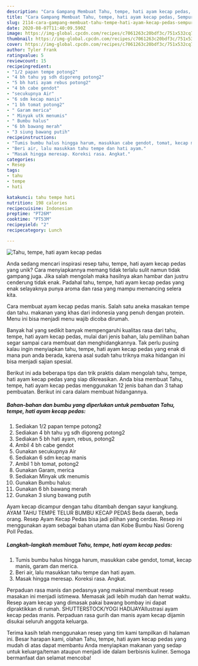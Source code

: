 ```yaml
---
description: "Cara Gampang Membuat Tahu, tempe, hati ayam kecap pedas, Sempurna"
title: "Cara Gampang Membuat Tahu, tempe, hati ayam kecap pedas, Sempurna"
slug: 2114-cara-gampang-membuat-tahu-tempe-hati-ayam-kecap-pedas-sempurna
date: 2020-08-07T11:40:09.590Z
image: https://img-global.cpcdn.com/recipes/c7061263c20bdf3c/751x532cq70/tahu-tempe-hati-ayam-kecap-pedas-foto-resep-utama.jpg
thumbnail: https://img-global.cpcdn.com/recipes/c7061263c20bdf3c/751x532cq70/tahu-tempe-hati-ayam-kecap-pedas-foto-resep-utama.jpg
cover: https://img-global.cpcdn.com/recipes/c7061263c20bdf3c/751x532cq70/tahu-tempe-hati-ayam-kecap-pedas-foto-resep-utama.jpg
author: Tyler Frank
ratingvalue: 5
reviewcount: 15
recipeingredient:
- "1/2 papan tempe potong2"
- "4 bh tahu yg sdh digoreng potong2"
- "5 bh hati ayam rebus potong2"
- "4 bh cabe gendot"
- "secukupnya Air"
- "6 sdm kecap manis"
- "1 bh tomat potong2"
- " Garam merica"
- " Minyak utk menumis"
- " Bumbu halus"
- "6 bh bawang merah"
- "3 siung bawang putih"
recipeinstructions:
- "Tumis bumbu halus hingga harum, masukkan cabe gendot, tomat, kecap manis, garam dan merica."
- "Beri air, lalu masukkan tahu tempe dan hati ayam."
- "Masak hingga meresap. Koreksi rasa. Angkat."
categories:
- Resep
tags:
- tahu
- tempe
- hati

katakunci: tahu tempe hati 
nutrition: 198 calories
recipecuisine: Indonesian
preptime: "PT26M"
cooktime: "PT53M"
recipeyield: "2"
recipecategory: Lunch

---
```



![Tahu, tempe, hati ayam kecap pedas](https://img-global.cpcdn.com/recipes/c7061263c20bdf3c/751x532cq70/tahu-tempe-hati-ayam-kecap-pedas-foto-resep-utama.jpg)

Anda sedang mencari inspirasi resep tahu, tempe, hati ayam kecap pedas yang unik? Cara menyiapkannya memang tidak terlalu sulit namun tidak gampang juga. Jika salah mengolah maka hasilnya akan hambar dan justru cenderung tidak enak. Padahal tahu, tempe, hati ayam kecap pedas yang enak selayaknya punya aroma dan rasa yang mampu memancing selera kita.

Cara membuat ayam kecap pedas manis. Salah satu aneka masakan tempe dan tahu. makanan yang khas dari indonesia yang penuh dengan protein. Menu ini bisa menjadi menu wajib dicoba dirumah.

Banyak hal yang sedikit banyak mempengaruhi kualitas rasa dari tahu, tempe, hati ayam kecap pedas, mulai dari jenis bahan, lalu pemilihan bahan segar sampai cara membuat dan menghidangkannya. Tak perlu pusing kalau ingin menyiapkan tahu, tempe, hati ayam kecap pedas yang enak di mana pun anda berada, karena asal sudah tahu triknya maka hidangan ini bisa menjadi sajian spesial.


Berikut ini ada beberapa tips dan trik praktis dalam mengolah tahu, tempe, hati ayam kecap pedas yang siap dikreasikan. Anda bisa membuat Tahu, tempe, hati ayam kecap pedas menggunakan 12 jenis bahan dan 3 tahap pembuatan. Berikut ini cara dalam membuat hidangannya.

<!--inarticleads1-->

##### Bahan-bahan dan bumbu yang diperlukan untuk pembuatan Tahu, tempe, hati ayam kecap pedas:

1. Sediakan 1/2 papan tempe potong2
1. Sediakan 4 bh tahu yg sdh digoreng potong2
1. Sediakan 5 bh hati ayam, rebus, potong2
1. Ambil 4 bh cabe gendot
1. Gunakan secukupnya Air
1. Sediakan 6 sdm kecap manis
1. Ambil 1 bh tomat, potong2
1. Gunakan  Garam, merica
1. Sediakan  Minyak utk menumis
1. Gunakan  Bumbu halus:
1. Gunakan 6 bh bawang merah
1. Gunakan 3 siung bawang putih


Ayam kecap dicampur dengan tahu ditambah dengan sayur kangkung. AYAM TAHU TEMPE TELUR BUMBU KECAP PEDAS Beda daerah, beda orang. Resep Ayam Kecap Pedas bisa jadi pilihan yang cerdas. Resep ini menggunakan ayam sebagai bahan utama dan Kobe Bumbu Nasi Goreng Poll Pedas. 

<!--inarticleads2-->

##### Langkah-langkah membuat Tahu, tempe, hati ayam kecap pedas:

1. Tumis bumbu halus hingga harum, masukkan cabe gendot, tomat, kecap manis, garam dan merica.
1. Beri air, lalu masukkan tahu tempe dan hati ayam.
1. Masak hingga meresap. Koreksi rasa. Angkat.


Perpaduan rasa manis dan pedasnya yang maksimal membuat resep masakan ini menjadi istimewa. Memasak jadi lebih mudah dan hemat waktu. Resep ayam kecap yang dimasak pakai bawang bombay ini dapat dipraktikkan di rumah. SHUTTERSTOCK/YOGI HADIJAYAIlustrasi ayam kecap pedas manis. Perpaduan rasa gurih dan manis ayam kecap dijamin disukai seluruh anggota keluarga. 

Terima kasih telah menggunakan resep yang tim kami tampilkan di halaman ini. Besar harapan kami, olahan Tahu, tempe, hati ayam kecap pedas yang mudah di atas dapat membantu Anda menyiapkan makanan yang sedap untuk keluarga/teman ataupun menjadi ide dalam berbisnis kuliner. Semoga bermanfaat dan selamat mencoba!
